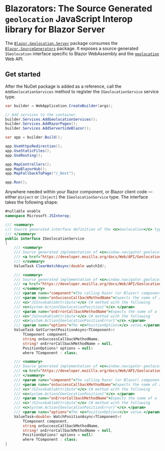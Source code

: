 ﻿# Blazorators: The Source Generated `geolocation` JavaScript Interop library for Blazor Server

The [`Blazor.Geolocation.Server`](https://www.nuget.org/packages/Blazor.Geolocation.Server) package consumes the [`Blazor.SourceGenerators`](https://www.nuget.org/packages/Blazor.SourceGenerators) package. It exposes a source generated `IGeolocation` interface specific to Blazor WebAssembly and the [`geolocation`](https://developer.mozilla.org/docs/Web/API/Geolocation) Web API.

## Get started

After the NuGet package is added as a reference, call the `AddGeolocationServices` method to register the `IGeolocationService` service type.

```csharp
var builder = WebApplication.CreateBuilder(args);

// Add services to the container.
builder.Services.AddGeolocationServices();
builder.Services.AddRazorPages();
builder.Services.AddServerSideBlazor();

var app = builder.Build();

app.UseHttpsRedirection();
app.UseStaticFiles();
app.UseRouting();

app.MapControllers();
app.MapBlazorHub();
app.MapFallbackToPage("/_Host");

app.Run();
```

Anywhere needed within your Razor component, or Blazor client code — either `@inject` or `[Inject]` the `IGeolocationService` type. The interface takes the following shape:

```csharp
#nullable enable
namespace Microsoft.JSInterop;

/// <summary>
/// Source generated interface definition of the <c>Geolocation</c> type.
/// </summary>
public interface IGeolocationService
{
	/// <summary>
	/// Source generated implementation of <c>window.navigator.geolocation.clearWatch</c>.
	/// <a href="https://developer.mozilla.org/docs/Web/API/Geolocation/clearWatch"></a>
	/// </summary>
	ValueTask ClearWatchAsync(double watchId);

	/// <summary>
	/// Source generated implementation of <c>window.navigator.geolocation.getCurrentPosition</c>.
	/// <a href="https://developer.mozilla.org/docs/Web/API/Geolocation/getCurrentPosition"></a>
	/// </summary>
	/// <param name="component">The calling Razor (or Blazor) component.</param>
	/// <param name="onSuccessCallbackMethodName">Expects the name of a 
    /// <c>"JSInvokableAttribute"</c> C# method with the following 
    /// <c>System.Action{GeolocationPosition}"</c>.</param>
	/// <param name="onErrorCallbackMethodName">Expects the name of a 
    /// <c>"JSInvokableAttribute"</c> C# method with the following 
    /// <c>System.Action{GeolocationPositionError}"</c>.</param>
	/// <param name="options">The <c>PositionOptions</c> value.</param>
	ValueTask GetCurrentPositionAsync<TComponent>(
        TComponent component, 
        string onSuccessCallbackMethodName, 
        string? onErrorCallbackMethodName = null, 
        PositionOptions? options = null) 
        where TComponent : class;

	/// <summary>
	/// Source generated implementation of <c>window.navigator.geolocation.watchPosition</c>.
	/// <a href="https://developer.mozilla.org/docs/Web/API/Geolocation/watchPosition"></a>
	/// </summary>
	/// <param name="component">The calling Razor (or Blazor) component.</param>
	/// <param name="onSuccessCallbackMethodName">Expects the name of a 
    /// <c>"JSInvokableAttribute"</c> C# method with the following 
    /// <c>System.Action{GeolocationPosition}"</c>.</param>
	/// <param name="onErrorCallbackMethodName">Expects the name of a 
    /// <c>"JSInvokableAttribute"</c> C# method with the following 
    /// <c>System.Action{GeolocationPositionError}"</c>.</param>
	/// <param name="options">The <c>PositionOptions</c> value.</param>
	ValueTask<double> WatchPositionAsync<TComponent>(
        TComponent component, 
        string onSuccessCallbackMethodName, 
        string? onErrorCallbackMethodName = null, 
        PositionOptions? options = null) 
        where TComponent : class;
}
```
